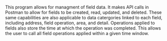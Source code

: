 This program allows for managment of field data. It makes API calls in Postman to allow for fields to be created, read, updated, and deleted. These same capabilities
are also applicable to data catergories linked to each field, including address, field operation, area, and detail. Operations applied to fields also store the 
time at which the operation was completed. This allows the user to call all field operations applied within a given time window.
